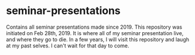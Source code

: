 # seminar-presentations
Contains all seminar presentations made since 2019.
This repository was initiated on Feb 28th, 2019. 
It is where all of my seminar presentation live, and where they go to die. 
In a few years, I will visit this repository and laugh at my past selves. 
I can't wait for that day to come. 

